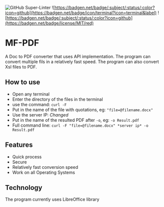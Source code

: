 ![GitHub Super-Linter](https://github.com/InnoSWP/pdf-converter-group-2/workflows/Lint%20Code%20Base/badge.svg)
![https://badgen.net/badge/:subject/:status/:color?icon=github](https://badgen.net/badge/icon/terminal?icon=terminal&label)
![https://badgen.net/badge/:subject/:status/:color?icon=github](https://badgen.net/badge/license/MIT/red)
# MF-PDF
A Doc to PDF converter that uses API implementation. The program can convert multiple fils in a relatively fast speed. The program can also convert Xsl files to PDF.

## How to use
* Open any terminal
* Enter the directory of the files in the terminal
* use the command: `curl -F`
* Put in the name of the file with quotations, eg: `"file=@filename.docx"`
* Use the server IP: *Changed*
* Put in the name of the resulted PDF after `-o`, eg:  `-o Result.pdf`
* Full command line: `curl -F "file=@filename.docx" *server ip* -o Result.pdf`

## Features
* Quick process
* Secure
* Relatively fast conversion speed
* Work on all Operating Systems

## Technology
The program currently uses LibreOffice library
